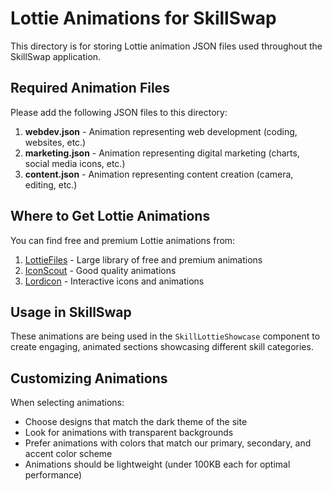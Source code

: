 # Lottie Animations for SkillSwap

This directory is for storing Lottie animation JSON files used throughout the SkillSwap application.

## Required Animation Files

Please add the following JSON files to this directory:

1. **webdev.json** - Animation representing web development (coding, websites, etc.)
2. **marketing.json** - Animation representing digital marketing (charts, social media icons, etc.)
3. **content.json** - Animation representing content creation (camera, editing, etc.)

## Where to Get Lottie Animations

You can find free and premium Lottie animations from:

1. [LottieFiles](https://lottiefiles.com/) - Large library of free and premium animations
2. [IconScout](https://iconscout.com/lotties) - Good quality animations
3. [Lordicon](https://lordicon.com/) - Interactive icons and animations

## Usage in SkillSwap

These animations are being used in the `SkillLottieShowcase` component to create engaging, animated sections showcasing different skill categories.

## Customizing Animations

When selecting animations:
- Choose designs that match the dark theme of the site
- Look for animations with transparent backgrounds
- Prefer animations with colors that match our primary, secondary, and accent color scheme
- Animations should be lightweight (under 100KB each for optimal performance) 